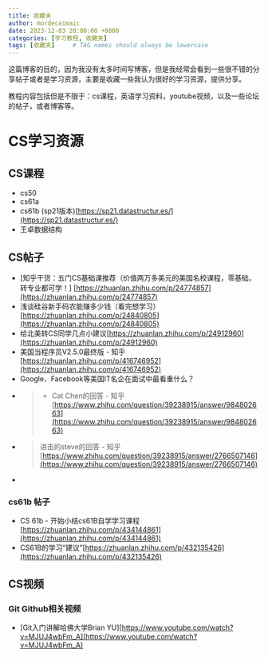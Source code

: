 ```yaml
---
title: 收藏夹
author: mordecaimaic
date: 2023-12-03 20:00:00 +0800
categories: [学习教程, 收藏夹]
tags: [收藏夹]     # TAG names should always be lowercase
---
```

这篇博客的目的，因为我没有太多时间写博客，但是我经常会看到一些很不错的分享帖子或者是学习资源，主要是收藏一些我认为很好的学习资源，提供分享。

教程内容包括但是不限于：cs课程，英语学习资料，youtube视频，以及一些论坛的帖子，或者博客等。

# CS学习资源

## CS课程
- cs50
- cs61a
- cs61b (sp21版本)[https://sp21.datastructur.es/](https://sp21.datastructur.es/)
- 王卓数据结构

## CS帖子

- [知乎干货：五门CS基础课推荐（价值两万多美元的美国名校课程，零基础，转专业都可学！] [https://zhuanlan.zhihu.com/p/24774857](https://zhuanlan.zhihu.com/p/24774857)
- 浅谈硅谷新手码农能赚多少钱（看完想学习）[https://zhuanlan.zhihu.com/p/24840805](https://zhuanlan.zhihu.com/p/24840805)
- 给北美转CS同学几点小建议[https://zhuanlan.zhihu.com/p/24912960](https://zhuanlan.zhihu.com/p/24912960)
- 美国当程序员V2.5.0最终版 - 知乎[https://zhuanlan.zhihu.com/p/416746952](https://zhuanlan.zhihu.com/p/416746952)
- Google、Facebook等美国IT名企在面试中最看重什么？
- > - Cat Chen的回答 - 知乎
[https://www.zhihu.com/question/39238915/answer/984802663](https://www.zhihu.com/question/39238915/answer/984802663)
- > 进击的steve的回答 - 知乎 
  [https://www.zhihu.com/question/39238915/answer/2766507146](https://www.zhihu.com/question/39238915/answer/2766507146)
- > 

### cs61b 帖子
- CS 61b - 开始小结cs61B自学学习课程
[https://zhuanlan.zhihu.com/p/434144861](https://zhuanlan.zhihu.com/p/434144861)
- CS61B的学习“建议”[https://zhuanlan.zhihu.com/p/432135426](https://zhuanlan.zhihu.com/p/432135426)


## CS视频

### Git Github相关视频
- [Git入门讲解哈佛大学Brian YU][https://www.youtube.com/watch?v=MJUJ4wbFm_A](https://www.youtube.com/watch?v=MJUJ4wbFm_A)

###
